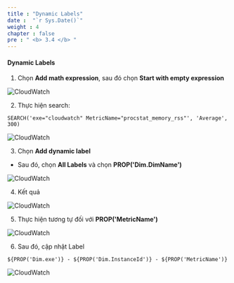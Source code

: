 ```yaml
---
title : "Dynamic Labels"
date :  "`r Sys.Date()`" 
weight : 4
chapter : false
pre : " <b> 3.4 </b> "
---
```


#### Dynamic Labels

1. Chọn **Add math expression**, sau đó chọn **Start with empty expression**

![CloudWatch](/images/2/2.4/0001.png?featherlight=false&width=90pc)

2. Thực hiện search:

```
SEARCH('exe="cloudwatch" MetricName="procstat_memory_rss"', 'Average', 300) 
```

![CloudWatch](/images/2/2.4/0002.png?featherlight=false&width=90pc)

3. Chọn **Add dynamic label**

- Sau đó, chọn **All Labels** và chọn **PROP('Dim.DimName')**

![CloudWatch](/images/2/2.4/0003.png?featherlight=false&width=90pc)

4. Kết quả

![CloudWatch](/images/2/2.4/0004.png?featherlight=false&width=90pc)

5. Thực hiện tương tự đối với **PROP('MetricName')**

![CloudWatch](/images/2/2.4/0005.png?featherlight=false&width=90pc)

6. Sau đó, cập nhật Label 

```
${PROP('Dim.exe')} - ${PROP('Dim.InstanceId')} - ${PROP('MetricName')}
```

![CloudWatch](/images/2/2.4/0006.png?featherlight=false&width=90pc)

